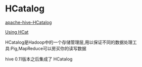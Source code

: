 # HCatalog

[apache-hive-HCatalog](https://cwiki.apache.org/confluence/display/Hive/HCatalog)

[Using HCat](https://cwiki.apache.org/confluence/display/Hive/HCatalog+UsingHCat)

HCatalog是Hadoop中的一个存储管理层,用以保证不同的数据处理工具:Pig,MapReduce可以房买你的读写数据

hive 0.11版本之后集成了 HCatalog
